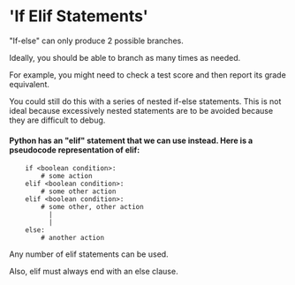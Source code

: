 # 'If Elif Statements'

"If-else" can only produce 2 possible branches.

Ideally, you should be able to branch as many times as needed.

For example, you might need to check a test score and then report its grade equivalent.

You could still do this with a series of nested if-else statements. This is not ideal because excessively nested statements are to be avoided because they are difficult to debug.

#### Python has an "elif" statement that we can use instead. Here is a pseudocode representation of elif:
        if <boolean condition>:
            # some action
        elif <boolean condition>:
            # some other action
        elif <boolean condition>:
            # some other, other action
              |
              |
        else:
            # another action

Any number of elif statements can be used.

Also, elif must always end with an else clause.
